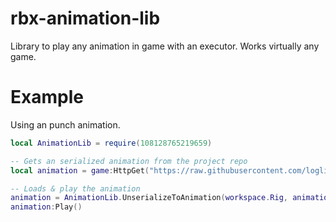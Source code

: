 # rbx-animation-lib
Library to play any animation in game with an executor.
Works virtually any game.

# Example
Using an punch animation.
```lua
local AnimationLib = require(108128765219659)

-- Gets an serialized animation from the project repo
local animation = game:HttpGet("https://raw.githubusercontent.com/loglizzy/rbx-animation-lib/refs/heads/main/animations/Rock%20Breaking%20Punch.txt")

-- Loads & play the animation
animation = AnimationLib.UnserializeToAnimation(workspace.Rig, animation)
animation:Play()
```

